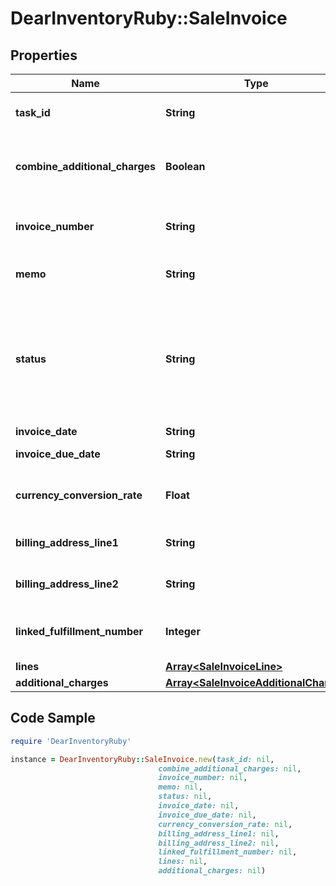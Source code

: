 # DearInventoryRuby::SaleInvoice

## Properties

Name | Type | Description | Notes
------------ | ------------- | ------------- | -------------
**task_id** | **String** | Identifier of sale Invoice task | 
**combine_additional_charges** | **Boolean** | if true then additional charges lines displayed in Lines array | [default to false]
**invoice_number** | **String** | Invoice Number (auto-generated) | [optional] 
**memo** | **String** | Additional information for Invoice. | [optional] 
**status** | **String** | Invoice status. Possible Values are values. For POST available values are DRAFT, AUTHORISED | 
**invoice_date** | **String** | Invoice Date. | 
**invoice_due_date** | **String** | Invoice Due Date. | 
**currency_conversion_rate** | **Float** | Decimal with up to 4 decimal places | [optional] 
**billing_address_line1** | **String** | Billing Address Line 1 | [optional] 
**billing_address_line2** | **String** | Billing Address Line 2 | [optional] 
**linked_fulfillment_number** | **Integer** | Number of Fulfilment linked to this invoice | [optional] 
**lines** | [**Array&lt;SaleInvoiceLine&gt;**](SaleInvoiceLine.md) |  | [optional] 
**additional_charges** | [**Array&lt;SaleInvoiceAdditionalCharge&gt;**](SaleInvoiceAdditionalCharge.md) |  | [optional] 

## Code Sample

```ruby
require 'DearInventoryRuby'

instance = DearInventoryRuby::SaleInvoice.new(task_id: nil,
                                 combine_additional_charges: nil,
                                 invoice_number: nil,
                                 memo: nil,
                                 status: nil,
                                 invoice_date: nil,
                                 invoice_due_date: nil,
                                 currency_conversion_rate: nil,
                                 billing_address_line1: nil,
                                 billing_address_line2: nil,
                                 linked_fulfillment_number: nil,
                                 lines: nil,
                                 additional_charges: nil)
```


